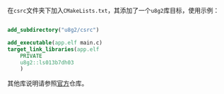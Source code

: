 在`csrc`文件夹下加入`CMakeLists.txt`，其添加了一个`u8g2`库目标，使用示例：

```cmake

add_subdirectory("u8g2/csrc")

add_executable(app.elf main.c)
target_link_libraries(app.elf
    PRIVATE
    u8g2::ls013b7dh03
    )
```

其他库说明请参照[官方](https://github.com/olikraus/u8g2)仓库。
